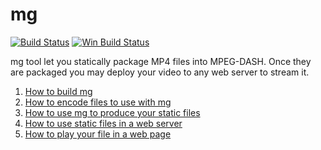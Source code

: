 # mg

[![Build Status](https://travis-ci.org/mediagoom/mg.svg?branch=master)](https://travis-ci.org/mediagoom/mg)
[![Win Build Status](https://ci.appveyor.com/api/projects/status/github/mediagoom/mg?branch=dev-win&svg=true)](https://ci.appveyor.com/project/aseduto/mg)

mg tool let you statically package MP4 files into MPEG-DASH.
Once they are packaged you may deploy your video to any web server to stream it.

1. [How to build mg](./build)
2. [How to encode files to use with mg](./wiki/encode)
3. [How to use mg to produce your static files](./wiki/package)
4. [How to use static files in a web server](./wiki/serve)
5. [How to play your file in a web page](./wiki/play)

